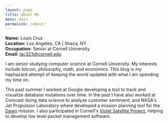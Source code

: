 ```yaml
---
layout: page
title: About Me
menu: main
permalink: /about/
---
```


**Name:** Louis Cruz  
**Location:** Los Angeles, CA | Ithaca, NY  
**Occupation:** Senior at Cornell University  
**Email:** lac323@cornell.edu

I am senior studying computer science at Cornell University. My interests
include bitcoin, philosophy, math, and economics. This blog is my haphazard
attempt of keeping the world updated with what I am spending my time on. 

This past summer I worked at Google developing a tool to track and visualize
database mutations over time. In the past I have also worked at Comcast doing
data science to analyze customer sentiment, and NASA's Jet Propulsion
Laboratory where developed a mission planning tool for the
[Dawn](http://dawn.jpl.nasa.gov/) mission. I also participated in Cornell's
[Violet Satellite Project](https://cusat.cornell.edu/violet/), helping to
develop low level packet management software.
